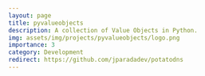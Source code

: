 ```yaml
---
layout: page
title: pyvalueobjects
description: A collection of Value Objects in Python.
img: assets/img/projects/pyvalueobjects/logo.png
importance: 3
category: Development
redirect: https://github.com/jparadadev/potatodns
---
```

